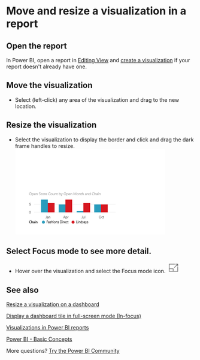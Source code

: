﻿<properties
   pageTitle="Move, resize, and pop out a visualization"
   description="Move and resize a visualization in a Power BI report"
   services="powerbi"
   documentationCenter=""
   authors="mihart"
   manager="erikre"
   backup=""
   editor=""
   tags=""
   qualityFocus="no"
   qualityDate=""/>

<tags
   ms.service="powerbi"
   ms.devlang="NA"
   ms.topic="article"
   ms.tgt_pltfrm="NA"
   ms.workload="powerbi"
   ms.date="01/19/2017"
   ms.author="mihart"/>

# Move and resize a visualization in a report  

##   Open the report

In Power BI, open a report in [Editing View](powerbi-service-go-from-reading-view-to-editing-view.md) and [create a visualization](powerbi-service-add-visualizations-to-a-report-i.md) if your report doesn't already have one.

## Move the visualization﻿  
-   Select (left-click) any area of the visualization and drag to the new location. 

## Resize the visualization  
-   Select the visualization to display the border and click and drag the dark frame handles to resize.  
    ![](media/powerbi-service-move-and-resize-a-visualization/Untitled.gif)

## Select Focus mode to see more detail.
- Hover over the visualization and select the Focus mode icon.
 ![](media/powerbi-service-move-and-resize-a-visualization/PBI_PopOutIcon.jpg)


## See also  

[Resize a visualization on a dashboard](powerbi-service-edit-a-tile-in-a-dashboard.md)

[Display a dashboard tile in full-screen mode (In-focus)](powerbi-service-display-dash-in-focus-mode.md)

[Visualizations in Power BI reports](powerbi-service-visualizations-for-reports.md)

[Power BI - Basic Concepts](powerbi-service-basic-concepts.md)  

More questions? [Try the Power BI Community](http://community.powerbi.com/)
